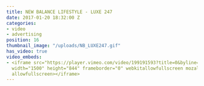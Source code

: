 ```yaml
---
title: NEW BALANCE LIFESTYLE - LUXE 247
date: 2017-01-20 18:32:00 Z
categories:
- video
- advertising
position: 16
thumbnail_image: "/uploads/NB_LUXE247.gif"
has_video: true
video_embeds:
- <iframe src="https://player.vimeo.com/video/199191593?title=0&byline=0&portrait=0"
  width="1500" height="844" frameborder="0" webkitallowfullscreen mozallowfullscreen
  allowfullscreen></iframe>
---
```


